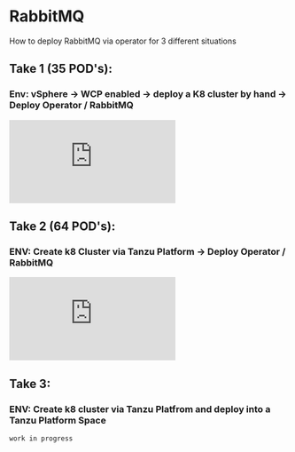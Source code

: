 
# RabbitMQ

How to deploy RabbitMQ via operator for 3 different situations 


## Take 1 (35 POD's): 
### Env: vSphere -> WCP enabled -> deploy a K8 cluster by hand -> Deploy Operator / RabbitMQ

![Take 1](https://github.com/ogelbric/RabbitMQ/blob/main/Vanilla_vSphere_Tanzu/README.md)


## Take 2 (64 POD's):
### ENV: Create k8 Cluster via Tanzu Platform -> Deploy Operator / RabbitMQ

![Take 2](https://github.com/ogelbric/RabbitMQ/blob/main/Tanzu_Platform_Cluster_Build/README.md) 


## Take 3:
### ENV: Create k8 cluster via Tanzu Platfrom and deploy into a Tanzu Platform Space

`work in progress`



